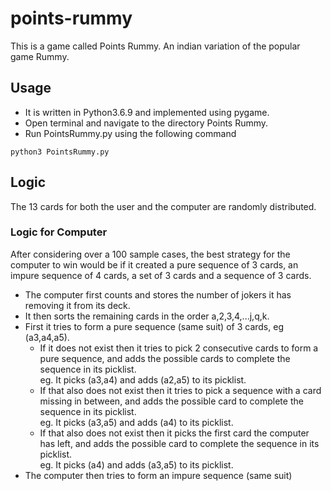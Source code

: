 # points-rummy
This is a game called Points Rummy. An indian variation of the popular game Rummy.

## Usage
- It is written in Python3.6.9 and implemented using pygame. 
- Open terminal and navigate to the directory Points Rummy.
- Run PointsRummy.py using the following command 
```
python3 PointsRummy.py
```
## Logic
The 13 cards for both the user and the computer are randomly distributed.

### Logic for Computer
After considering over a 100 sample cases, the best strategy for the computer to win would be if it created a pure sequence of 3 cards, an impure sequence of 4 cards, a set of 3 cards and a sequence of 3 cards. <br>

- The computer first counts and stores the number of jokers it has removing it from its deck.
- It then sorts the remaining cards in the order a,2,3,4,...j,q,k.
- First it tries to form a pure sequence (same suit) of 3 cards, eg (a3,a4,a5). <br>
  - If it does not exist then it tries to pick 2 consecutive cards to form a pure sequence,  and adds the possible cards to complete the sequence in its picklist.<br>
eg. It picks (a3,a4) and adds (a2,a5) to its picklist.
  - If that also does not exist then it tries to pick a sequence with a card missing in between, and adds the possible card to complete the sequence in its picklist.<br>
eg. It picks (a3,a5) and adds (a4) to its picklist.
  - If that also does not exist then it picks the first card the computer has left, and adds the possible card to complete the sequence in its picklist.<br>
eg. It picks (a4) and adds (a3,a5) to its picklist. 
- The computer then tries to form an impure sequence (same suit) 



